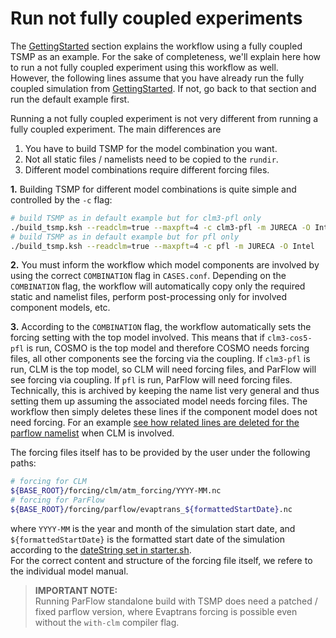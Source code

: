 # Run not fully coupled experiments

The [GettingStarted](../gettingstarted.md) section explains the workflow using a fully coupled TSMP as an example. For the sake of completeness, we'll explain here how to run a not fully coupled experiment using this workflow as well.   
However, the following lines assume that you have already run the fully coupled simulation from [GettingStarted](../gettingstarted.md). If not, go back to that section and run the default example first.


Running a not fully coupled experiment is not very different from running a fully coupled experiment. The main differences are   
1. You have to build TSMP for the model combination you want.
2. Not all static files / namelists need to be copied to the `rundir`.
3. Different model combinations require different forcing files.

**1.** Building TSMP for different model combinations is quite simple and controlled by the `-c` flag:
``` bash
# build TSMP as in default example but for clm3-pfl only
./build_tsmp.ksh --readclm=true --maxpft=4 -c clm3-pfl -m JURECA -O Intel
# build TSMP as in default example but for pfl only
./build_tsmp.ksh --readclm=true --maxpft=4 -c pfl -m JURECA -O Intel
```

**2.** You must inform the workflow which model components are involved by using the correct `COMBINATION` flag in `CASES.conf`. Depending on the `COMBINATION` flag, the workflow will automatically copy only the required static and namelist files, perform post-processing only for involved component models, etc.   

**3.** According to the `COMBINATION` flag, the workflow automatically sets the forcing setting with the top model involved. This means that if `clm3-cos5-pfl` is run, COSMO is the top model and therefore COSMO needs forcing files, all other components see the forcing via the coupling. If `clm3-pfl` is run, CLM is the top model, so CLM will need forcing files, and ParFlow will see forcing via coupling. If `pfl` is run, ParFlow will need forcing files.   
Technically, this is archived by keeping the name list very general and thus setting them up assuming the associated model needs forcing files. The workflow then simply deletes these lines if the component model does not need forcing. For an example [see how related lines are deleted for the parflow namelist](https://github.com/HPSCTerrSys/TSMP_WorkflowGettingStarted/blob/main/ctrl/start_simulation.sh#L201-L203) when CLM is involved.

The forcing files itself has to be provided by the user under the following paths:
``` bash
# forcing for CLM
${BASE_ROOT}/forcing/clm/atm_forcing/YYYY-MM.nc
# forcing for ParFlow
${BASE_ROOT}/forcing/parflow/evaptrans_${formattedStartDate}.nc
```
where `YYYY-MM` is the year and month of the simulation start date, and
`${formattedStartDate}` is the formatted start date of the simulation according to the [dateString set in starter.sh](https://github.com/HPSCTerrSys/TSMP_WorkflowGettingStarted/blob/main/ctrl/starter.sh#L21C1-L21C11).  
For the correct content and structure of the forcing file itself, we refere to the individual model manual.

> **IMPORTANT NOTE:**  
> Running ParFlow standalone build with TSMP does need a patched / fixed parflow version, where Evaptrans forcing is possible even without the `with-clm` compiler flag.
